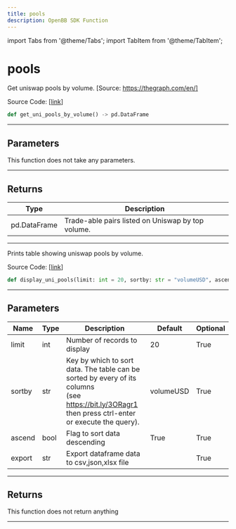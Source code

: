 ```yaml
---
title: pools
description: OpenBB SDK Function
---
```


import Tabs from '@theme/Tabs';
import TabItem from '@theme/TabItem';

# pools

<Tabs>
<TabItem value="model" label="Model" default>

Get uniswap pools by volume. [Source: https://thegraph.com/en/]

Source Code: [[link](https://github.com/OpenBB-finance/OpenBBTerminal/tree/main/openbb_terminal/cryptocurrency/defi/graph_model.py#L253)]

```python
def get_uni_pools_by_volume() -> pd.DataFrame
```

---

## Parameters

This function does not take any parameters.

---

## Returns

| Type | Description |
| ---- | ----------- |
| pd.DataFrame | Trade-able pairs listed on Uniswap by top volume. |
---



</TabItem>
<TabItem value="view" label="View">

Prints table showing uniswap pools by volume.

Source Code: [[link](https://github.com/OpenBB-finance/OpenBBTerminal/tree/main/openbb_terminal/cryptocurrency/defi/graph_view.py#L170)]

```python
def display_uni_pools(limit: int = 20, sortby: str = "volumeUSD", ascend: bool = True, export: str = "") -> None
```

---

## Parameters

| Name | Type | Description | Default | Optional |
| ---- | ---- | ----------- | ------- | -------- |
| limit | int | Number of records to display | 20 | True |
| sortby | str | Key by which to sort data. The table can be sorted by every of its columns<br/>(see https://bit.ly/3ORagr1 then press ctrl-enter or execute the query). | volumeUSD | True |
| ascend | bool | Flag to sort data descending | True | True |
| export | str | Export dataframe data to csv,json,xlsx file |  | True |


---

## Returns

This function does not return anything

---



</TabItem>
</Tabs>